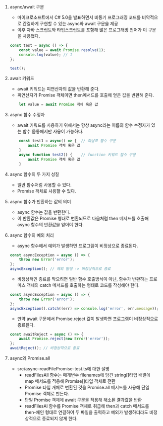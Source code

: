 1. async/await 구문

    - 마이크로소프트에서 C# 5.0을 발표하면서 비동기 프로그래밍 코드를 비약적으로 간결하게 구현할 수 있는 async와 await 구문을 제공
    - 이후 자바 스크립트와 타입스크립트를 포함해 많은 프로그래밍 언어가 이 구문을 차용했다.

    ```javascript
    const test = async () => {
        const value = await Promise.resolve(1);
        console.log(value); // 1
    };

    test();
    ```

2. await 키워드

    - await 키워드는 피연산자의 값을 반환해 준다.
    - 피연산자가 Promise 객체이면 then메서드를 호출해 얻은 값을 반환해 준다.

    ```javascript
        let value = await Promise 객체 혹은 값
    ```

3. async 함수 수정자

    - await 키워드를 사용하기 위해서는 항상 async라는 이름의 함수 수정자가 있는 함수 몸통에서만 사용이 가능하다.

    ```javascript
        const test1 = async() => {  // 화살표 함수 구문
            await Promise 객체 혹은 값
        }
        async function test2() {    // function 키워드 함수 구문
            await Promise 객체 혹은 값
        }
    ```

4. async 함수의 두 가지 성질

    - 일반 함수처럼 사용할 수 있다.
    - Promise 객체로 사용할 수 있다.

5. async 함수가 반환하는 값의 의미

    - async 함수는 값을 반환한다.
    - 이 반환값은 Promise 형태로 변환되므로 다음처럼 then 메서드를 호출해 async 함수의 반환값을 얻어야 한다.

6. async 함수의 예외 처리

    - async 함수에서 예외가 발생하면 프로그램이 비정상으로 종료된다.

    ```javascript
    const asyncException = async () => {
        throw new Error('error');
    };
    asyncException(); // 예외 발생 -> 비정상적으로 종료
    ```

    - 비정상적인 종료를 막으려면 일반 함수 호출방식이 아닌, 함수가 반환하는 프로미스 객체의 catch 메서드를 호출하는 형태로 코드를 작성해야 한다.

    ```javascript
    const asyncException = async () => {
        throw new Error('error');
    };
    asyncException().catch((err) => console.log('error', err.message)); // error: error
    ```

    - 만약 await 구문에서 Promise.reject 값이 발생하면 프로그램이 비정상적으로 종료된다.

    ```javascript
    const awaitReject = async () => {
        await Promise.reject(new Error('error'));
    };
    awaitReject(); // 비정상적으로 종료
    ```

7. async와 Promise.all
    - src/async-readFilePromise-test.ts에 대한 설명
        - readFilesAll 함수는 매개변수 filenames에 담긴 string[]타입 배열에 map 메서드를 적용해 Promise[]타입 객체로 전환
        - Promise 타입 개체로 변환된 것을 Promise.all 메서드를 사용해 단일 Promise 객체로 만든다.
        - 단일 Promise 객체에 await 구문을 적용해 해소된 결과값을 반환
        - readFilesAl 함수를 Promise 객체로 취급해 then과 catch 메서드를 then-체인 형태로 연결하여 두 파일을 출력하고 예외가 발생하더라도 비정상적으로 종료되지 않게 한다.
